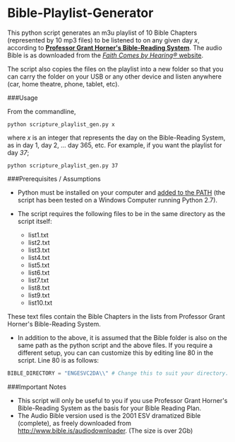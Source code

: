Bible-Playlist-Generator
========================

This python script generates an m3u playlist of 10 Bible Chapters (represented by 10 mp3 files) to be listened to on any given day _x_, according to [**Professor Grant Horner's Bible-Reading System**](http://www.thevinefellowship.com/10Lists.pdf). The audio Bible is as downloaded from the [_Faith Comes by Hearing®_ website](http://www.bible.is/audiodownloader).

The script also copies the files on the playlist into a new folder
so that you can carry the folder on your USB or any other device and listen anywhere (car, home theatre, phone, tablet, etc).

###Usage

From the commandline, 

```
python scripture_playlist_gen.py x
```

where *x* is an integer that represents the day on the Bible-Reading System, as in day 1, day 2, ... day 365, etc. For example, if you want the playlist for day *37*;

```
python scripture_playlist_gen.py 37
```

###Prerequisites / Assumptions

* Python must be installed on your computer and [added to the PATH](http://superuser.com/questions/143119/how-to-add-python-to-the-windows-path) (the script has been tested on a Windows Computer running Python 2.7).

* The script requires the following files to be in the same directory as the script itself:
  * list1.txt
  * list2.txt
  * list3.txt
  * list4.txt
  * list5.txt
  * list6.txt
  * list7.txt
  * list8.txt
  * list9.txt
  * list10.txt

These text files contain the Bible Chapters in the lists from Professor Grant Horner's Bible-Reading System.

* In addition to the above, it is assumed that the Bible folder is also on the same path as the python script and the above files. If you require a different setup, you can can customize this by editing line 80 in the script. Line 80 is as follows:

```python
BIBLE_DIRECTORY = "ENGESVC2DA\\" # Change this to suit your directory.
```


###Important Notes

* This script will only be useful to you if you use Professor Grant Horner's Bible-Reading System as the basis for your Bible Reading Plan.
* The Audio Bible version used is the 2001 ESV dramatized Bible (complete), as freely downloaded from http://www.bible.is/audiodownloader. (The size is over 2Gb)
